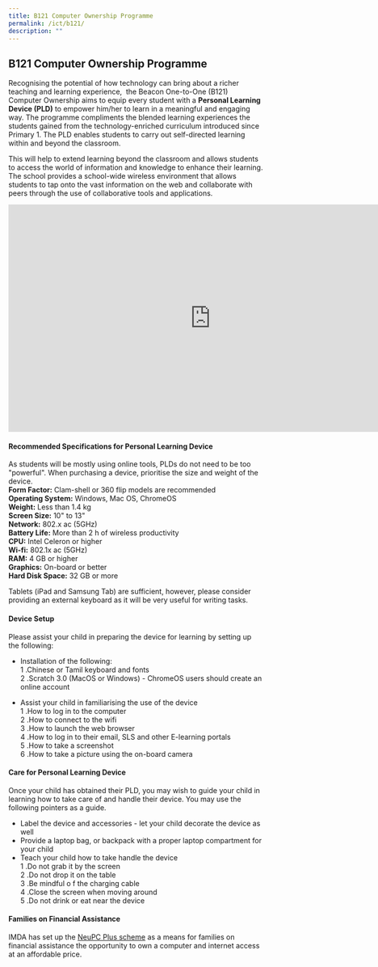 ```yaml
---
title: B121 Computer Ownership Programme
permalink: /ict/b121/
description: ""
---
```

## B121 Computer Ownership Programme

Recognising the potential of how technology can bring about a richer teaching and learning experience,&nbsp; the&nbsp;Beacon One-to-One (B121) Computer Ownership aims to equip every student with a&nbsp;**Personal Learning Device (PLD)**&nbsp;to empower him/her to learn in a meaningful and engaging way. The programme compliments the blended learning experiences the students gained from the technology-enriched curriculum introduced since Primary 1. The PLD enables students to carry out self-directed learning within and beyond the classroom.

This will help to extend learning beyond the classroom and allows students to access the world of information and knowledge to enhance their learning. The school provides a school-wide wireless environment that allows students to tap onto the vast information on the web and collaborate with peers through the use of collaborative tools and applications.

<iframe allowfullscreen="true" height="450" width="800" frameborder="0" src="https://docs.google.com/presentation/d/e/2PACX-1vT_dIbjAw0jG6Pc10keuDfRnOH2mVfjrxq6SjdsITiSS7Dr-XQZuvZzTUiPyUqnm-eHq_-zEpixoEyD/embed?start=false&amp;loop=false&amp;delayms=3000"></iframe>

#### Recommended Specifications for Personal Learning Device

As students will be mostly using online tools, PLDs do not need to be too "powerful". When purchasing a device, prioritise the size and weight of the device.<br>
**Form Factor:**&nbsp;Clam-shell or 360 flip models are recommended<br>
**Operating System:**&nbsp;Windows, Mac OS, ChromeOS<br>
**Weight:**&nbsp;Less than 1.4 kg<br>
**Screen Size:**&nbsp;10" to 13"<br>
**Network:**&nbsp;802.x ac (5GHz)<br>
**Battery Life:**&nbsp;More than 2 h of wireless productivity<br>
**CPU:**&nbsp;Intel Celeron or higher<br>
**Wi-fi:**&nbsp;802.1x ac (5GHz)<br>
**RAM:**&nbsp;4 GB or higher<br>
**Graphics:**&nbsp;On-board or better<br>
**Hard Disk Space:**&nbsp;32 GB or more

Tablets (iPad and Samsung Tab) are sufficient, however, please consider providing an external keyboard as it will be very useful for writing tasks.

#### Device Setup

Please assist your child in preparing the device for learning by setting up the following:  
*   Installation of the following:<br>
1 \.Chinese or Tamil keyboard and fonts<br>
2 \.Scratch 3.0 (MacOS or Windows) - ChromeOS users should create an online account

*   Assist your child in familiarising the use of the device<br>
1 \.How to log in to the computer<br>
2 \.How to connect to the wifi<br>
3 \.How to launch the web browser<br>
4 \.How to log in to their email, SLS and other E-learning portals<br>
5 \.How to take a screenshot<br>
6 \.How to take a picture using the on-board camera

#### Care for Personal Learning Device

Once your child has obtained their PLD, you may wish to guide your child in learning how to take care of and handle their device. You may use the following pointers as a guide.  
*   Label the device and accessories - let your child decorate the device as well
*   Provide a laptop bag, or backpack with a proper laptop compartment for your child
*   Teach your child how to take handle the device<br>
1 \.Do not grab it by the screen<br>
2 \.Do not drop it on the table<br>
3 \.Be mindful o f the charging cable<br>
4 \.Close the screen when moving around<br>
5 \.Do not drink or eat near the device

#### Families on Financial Assistance

IMDA has set up the&nbsp;[NeuPC Plus scheme](https://www.imda.gov.sg/programme-listing/neu-pc-plus)&nbsp;as a means for families on financial assistance the opportunity to own a computer and internet access at an affordable price.